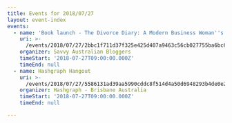 ```yaml
---
title: Events for 2018/07/27
layout: event-index
events:
  - name: 'Book launch - The Divorce Diary: A Modern Business Woman''s Survival Guide'
    uri: >-
      /events/2018/07/27/2bbc1f711d37f325e425d407a9463c56cb027755ba6bc680abbc6ba1cba4cc86
    organizer: Savvy Australian Bloggers
    timeStart: '2018-07-27T09:00:00.000Z'
    timeEnd: null
  - name: Hashgraph Hangout
    uri: >-
      /events/2018/07/27/5586131ad39aa5990cddc8f514d4a50d6948293b4de0e25c66e93f9f5afabcac
    organizer: Hashgraph - Brisbane Australia
    timeStart: '2018-07-27T09:00:00.000Z'
    timeEnd: null

---
```

